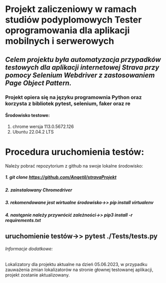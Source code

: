 # **Projekt zaliczeniowy w ramach studiów podyplomowych Tester oprogramowania dla aplikacji mobilnych i serwerowych**


## _Celem projektu była automatyzacja przypadków testowych dla aplikacji internetowej Strava przy pomocy Selenium Webdriver z zastosowaniem Page Object Pattern._



### Projekt opiera się na języku programownia Python oraz korzysta z bibliotek pytest, selenium, faker oraz re

#### Środowisko testowe:
1. chrome wersja 113.0.5672.126
2. Ubuntu 22.04.2 LTS


# Procedura uruchomienia testów:
Należy pobrać repozytorium z github na swoje lokalne środowisko:
##### 1. git clone https://github.com/Anqetil/stravaProjekt
##### 2. zainstalowany Chromedriver
##### 3. rekomendowane jest wirtualne środowisko->> pip install virtualenv
##### 4. następnie należy przywrócić zależności->> pip3 install -r requirements.txt

## uruchomienie testów->>   **pytest ./Tests/tests.py**


###### Informacje dodatkowe:
Lokalizatory dla projektu aktualne na dzień 05.06.2023, w przypadku zauważenia zmian lokalizatorów na stronie głownej testowanej 
aplikacji, projekt zostanie aktualizowany.